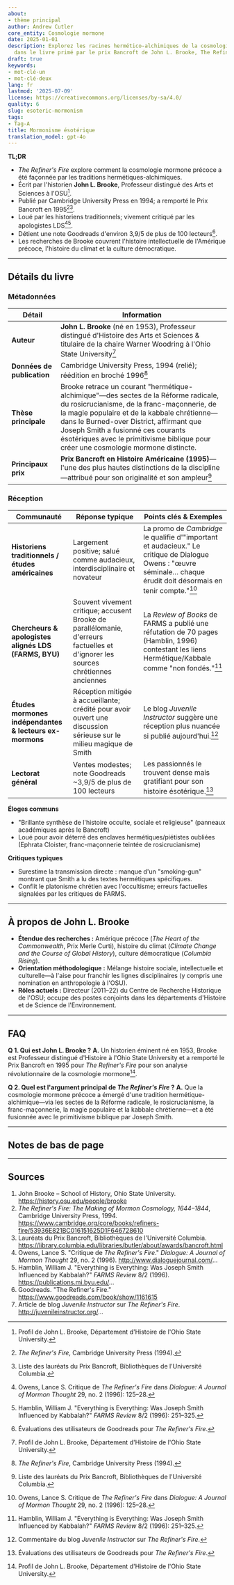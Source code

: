 ```yaml
---
about:
- thème principal
author: Andrew Cutler
core_entity: Cosmologie mormone
date: 2025-01-01
description: Explorez les racines hermético-alchimiques de la cosmologie mormone primitive
  dans le livre primé par le prix Bancroft de John L. Brooke, The Refiner's Fire.
draft: true
keywords:
- mot-clé-un
- mot-clé-deux
lang: fr
lastmod: '2025-07-09'
license: https://creativecommons.org/licenses/by-sa/4.0/
quality: 6
slug: esoteric-mormonism
tags:
- Tag-A
title: Mormonisme ésotérique
translation_model: gpt-4o
---
```


**TL;DR** <!-- ≤ 100 words, 3-7 bullets -->

- *The Refiner's Fire* explore comment la cosmologie mormone précoce a été façonnée par les traditions hermétiques-alchimiques.
- Écrit par l'historien **John L. Brooke**, Professeur distingué des Arts et Sciences à l'OSU[^1].
- Publié par Cambridge University Press en 1994; a remporté le Prix Bancroft en 1995[^2][^3].
- Loué par les historiens traditionnels; vivement critiqué par les apologistes LDS[^4][^5].
- Détient une note Goodreads d'environ 3,9/5 de plus de 100 lecteurs[^6].
- Les recherches de Brooke couvrent l'histoire intellectuelle de l'Amérique précoce, l'histoire du climat et la culture démocratique.

---

## Détails du livre

### Métadonnées

| Détail               | Information                                                                                                                                                    |
|----------------------|----------------------------------------------------------------------------------------------------------------------------------------------------------------|
| **Auteur** | **John L. Brooke** (né en 1953), Professeur distingué d'Histoire des Arts et Sciences & titulaire de la chaire Warner Woodring à l'Ohio State University[^1] |
| **Données de publication** | Cambridge University Press, 1994 (relié); réédition en broché 1996[^2] |
| **Thèse principale** | Brooke retrace un courant "hermétique-alchimique"—des sectes de la Réforme radicale, du rosicrucianisme, de la franc-maçonnerie, de la magie populaire et de la kabbale chrétienne—dans le Burned-over District, affirmant que Joseph Smith a fusionné ces courants ésotériques avec le primitivisme biblique pour créer une cosmologie mormone distincte. |
| **Principaux prix** | **Prix Bancroft en Histoire Américaine (1995)**—l'une des plus hautes distinctions de la discipline—attribué pour son originalité et son ampleur[^3] |

### Réception

| Communauté | Réponse typique | Points clés & Exemples |
|-------------------------------------------|-------------------------------------------------------------------------------------------------------------------------------------------|------------------------------------------------------------------------------------------------------------------------------------|
| **Historiens traditionnels / études américaines** | Largement positive; salué comme audacieux, interdisciplinaire et novateur | La promo de *Cambridge* le qualifie d'"important et audacieux." Le critique de Dialogue Owens : "œuvre séminale… chaque érudit doit désormais en tenir compte."[^4] |
| **Chercheurs & apologistes alignés LDS (FARMS, BYU)** | Souvent vivement critique; accusent Brooke de parallélomanie, d'erreurs factuelles et d'ignorer les sources chrétiennes anciennes | La *Review of Books* de FARMS a publié une réfutation de 70 pages (Hamblin, 1996) contestant les liens Hermétique/Kabbale comme "non fondés."[^5] |
| **Études mormones indépendantes & lecteurs ex-mormons** | Réception mitigée à accueillante; crédité pour avoir ouvert une discussion sérieuse sur le milieu magique de Smith | Le blog *Juvenile Instructor* suggère une réception plus nuancée si publié aujourd'hui.[^7] |
| **Lectorat général** | Ventes modestes; note Goodreads ~3,9/5 de plus de 100 lecteurs | Les passionnés le trouvent dense mais gratifiant pour son histoire ésotérique.[^6] |

**Éloges communs**

- "Brillante synthèse de l'histoire occulte, sociale et religieuse" (panneaux académiques après le Bancroft) 
- Loué pour avoir déterré des enclaves hermétiques/piétistes oubliées (Ephrata Cloister, franc-maçonnerie teintée de rosicrucianisme) 

**Critiques typiques**

- Surestime la transmission directe : manque d'un "smoking-gun" montrant que Smith a lu des textes hermétiques spécifiques. 
- Conflit le platonisme chrétien avec l'occultisme; erreurs factuelles signalées par les critiques de FARMS.

---

## À propos de John L. Brooke

- **Étendue des recherches :** Amérique précoce (*The Heart of the Commonwealth*, Prix Merle Curti), histoire du climat (*Climate Change and the Course of Global History*), culture démocratique (*Columbia Rising*).  
- **Orientation méthodologique :** Mélange histoire sociale, intellectuelle et culturelle—à l'aise pour franchir les lignes disciplinaires (y compris une nomination en anthropologie à l'OSU).  
- **Rôles actuels :** Directeur (2011–22) du Centre de Recherche Historique de l'OSU; occupe des postes conjoints dans les départements d'Histoire et de Science de l'Environnement.  

---

## FAQ

**Q 1. Qui est John L. Brooke ?** 
**A.** Un historien éminent né en 1953, Brooke est Professeur distingué d'Histoire à l'Ohio State University et a remporté le Prix Bancroft en 1995 pour *The Refiner's Fire* pour son analyse révolutionnaire de la cosmologie mormone[^1].

**Q 2. Quel est l'argument principal de *The Refiner's Fire* ?** 
**A.** Que la cosmologie mormone précoce a émergé d'une tradition hermétique-alchimique—via les sectes de la Réforme radicale, le rosicrucianisme, la franc-maçonnerie, la magie populaire et la kabbale chrétienne—et a été fusionnée avec le primitivisme biblique par Joseph Smith.

---

## Notes de bas de page

[^1]: Profil de John L. Brooke, Département d'Histoire de l'Ohio State University.   
[^2]: *The Refiner's Fire*, Cambridge University Press (1994).   
[^3]: Liste des lauréats du Prix Bancroft, Bibliothèques de l'Université Columbia.   
[^4]: Owens, Lance S. Critique de *The Refiner's Fire* dans *Dialogue: A Journal of Mormon Thought* 29, no. 2 (1996): 125–28.   
[^5]: Hamblin, William J. "Everything is Everything: Was Joseph Smith Influenced by Kabbalah?" *FARMS Review* 8/2 (1996): 251–325.   
[^6]: Évaluations des utilisateurs de Goodreads pour *The Refiner's Fire*.   
[^7]: Commentaire du blog *Juvenile Instructor* sur *The Refiner's Fire*.   

---

## Sources

1. John Brooke – School of History, Ohio State University. https://history.osu.edu/people/brooke 
2. *The Refiner's Fire: The Making of Mormon Cosmology, 1644–1844*, Cambridge University Press, 1994. https://www.cambridge.org/core/books/refiners-fire/53936E821BC016151625D1F646728610 
3. Lauréats du Prix Bancroft, Bibliothèques de l'Université Columbia. https://library.columbia.edu/libraries/butler/about/awards/bancroft.html 
4. Owens, Lance S. "Critique de *The Refiner's Fire*." *Dialogue: A Journal of Mormon Thought* 29, no. 2 (1996). http://www.dialoguejournal.com/... 
5. Hamblin, William J. "Everything is Everything: Was Joseph Smith Influenced by Kabbalah?" *FARMS Review* 8/2 (1996). https://publications.mi.byu.edu/... 
6. Goodreads. "The Refiner's Fire." https://www.goodreads.com/book/show/1161615 
7. Article de blog *Juvenile Instructor* sur *The Refiner's Fire*. http://juvenileinstructor.org/...